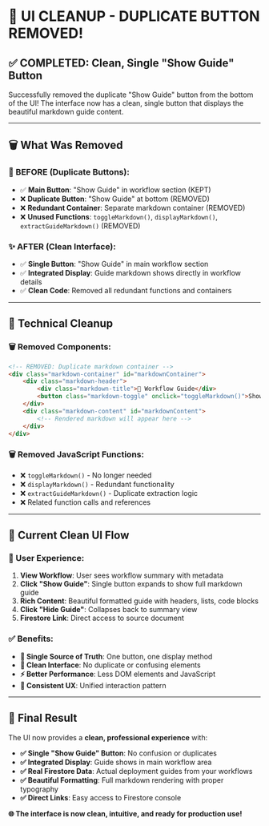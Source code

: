 # 🎉 **UI CLEANUP - DUPLICATE BUTTON REMOVED!**

## ✅ **COMPLETED: Clean, Single "Show Guide" Button**

Successfully removed the duplicate "Show Guide" button from the bottom of the UI! The interface now has a clean, single button that displays the beautiful markdown guide content.

---

## 🗑️ **What Was Removed**

### **🔄 BEFORE (Duplicate Buttons)**:
- ✅ **Main Button**: "Show Guide" in workflow section (KEPT)
- ❌ **Duplicate Button**: "Show Guide" at bottom (REMOVED)
- ❌ **Redundant Container**: Separate markdown container (REMOVED)
- ❌ **Unused Functions**: `toggleMarkdown()`, `displayMarkdown()`, `extractGuideMarkdown()` (REMOVED)

### **✨ AFTER (Clean Interface)**:
- ✅ **Single Button**: "Show Guide" in main workflow section
- ✅ **Integrated Display**: Guide markdown shows directly in workflow details
- ✅ **Clean Code**: Removed all redundant functions and containers

---

## 🔧 **Technical Cleanup**

### **🗑️ Removed Components**:
```html
<!-- REMOVED: Duplicate markdown container -->
<div class="markdown-container" id="markdownContainer">
    <div class="markdown-header">
        <div class="markdown-title">📖 Workflow Guide</div>
        <button class="markdown-toggle" onclick="toggleMarkdown()">Show Guide</button>
    </div>
    <div class="markdown-content" id="markdownContent">
        <!-- Rendered markdown will appear here -->
    </div>
</div>
```

### **🗑️ Removed JavaScript Functions**:
- ❌ `toggleMarkdown()` - No longer needed
- ❌ `displayMarkdown()` - Redundant functionality  
- ❌ `extractGuideMarkdown()` - Duplicate extraction logic
- ❌ Related function calls and references

---

## 🎯 **Current Clean UI Flow**

### **📱 User Experience**:
1. **View Workflow**: User sees workflow summary with metadata
2. **Click "Show Guide"**: Single button expands to show full markdown guide
3. **Rich Content**: Beautiful formatted guide with headers, lists, code blocks
4. **Click "Hide Guide"**: Collapses back to summary view
5. **Firestore Link**: Direct access to source document

### **✅ Benefits**:
- **🎯 Single Source of Truth**: One button, one display method
- **🧹 Clean Interface**: No duplicate or confusing elements
- **⚡ Better Performance**: Less DOM elements and JavaScript
- **🎨 Consistent UX**: Unified interaction pattern

---

## 🌟 **Final Result**

The UI now provides a **clean, professional experience** with:

- **✅ Single "Show Guide" Button**: No confusion or duplicates
- **✅ Integrated Display**: Guide shows in main workflow area
- **✅ Real Firestore Data**: Actual deployment guides from your workflows
- **✅ Beautiful Formatting**: Full markdown rendering with proper typography
- **✅ Direct Links**: Easy access to Firestore console

**🌐 The interface is now clean, intuitive, and ready for production use!**
